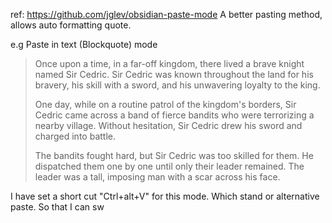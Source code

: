 ref: https://github.com/jglev/obsidian-paste-mode
A better pasting method, allows auto formatting quote.

e.g Paste in text (Blockquote) mode
> Once upon a time, in a far-off kingdom, there lived a brave knight named Sir Cedric. Sir Cedric was known throughout the land for his bravery, his skill with a sword, and his unwavering loyalty to the king.
> 
> One day, while on a routine patrol of the kingdom's borders, Sir Cedric came across a band of fierce bandits who were terrorizing a nearby village. Without hesitation, Sir Cedric drew his sword and charged into battle.
> 
> The bandits fought hard, but Sir Cedric was too skilled for them. He dispatched them one by one until only their leader remained. The leader was a tall, imposing man with a scar across his face.

I have set a short cut "Ctrl+alt+V" for this mode.
Which stand or alternative paste. So that I can sw